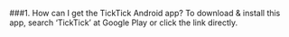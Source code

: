 ###1. How can I get the TickTick Android app?
To download & install this app, search ‘TickTick’ at Google Play or click the link directly.

